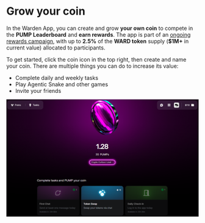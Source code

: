 ﻿---
sidebar_position: 7
---

# Grow your coin

In the Warden App, you can create and grow **your own coin** to compete in the **PUMP Leaderboard** and **earn rewards**. The app is part of an [ongoing rewards campaign](https://wardenprotocol.org/blog/great-pump-off), with up to **2.5%** of the **WARD token** supply (**$1M+** in current value) allocated to participants.

To get started, click the coin icon in the top right, then create and name your coin. There are multiple things you can do to increase its value:

- Complete daily and weekly tasks
- Play Agentic Snake and other games
- Invite your friends

![Create and grow your coin in the Warden App](../../static/img/warden-app/grow-your-coin.png)
